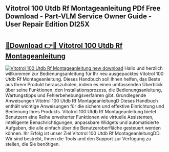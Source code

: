 ## Vitotrol 100 Utdb Rf Montageanleitung PDf Free Download - Part-VLM Service Owner Guide - User Repair Edition DI25X

# <h2><a href="http://df7x6m.blite.top/?on=Vitotrol+100+Utdb+Rf+Montageanleitung">🔗Download 👉🔴 Vitotrol 100 Utdb Rf Montageanleitung</a></h2>

[![Vitotrol 100 Utdb Rf Montageanleitung new download](https://i.imgur.com/lujVjoI.png)](http://df7x6m.blite.top/?on=Vitotrol+100+Utdb+Rf+Montageanleitung)
Hallo und herzlich willkommen zur Bedienungsanleitung für Ihr neu ausgepacktes Vitotrol 100 Utdb Rf Montageanleitung. Dieses Handbuch soll Ihnen helfen, das Beste aus Ihrem Produkt herauszuholen, indem es einen umfassenden Überblick über seine Funktionen, den Installationsprozess, die Bedienungsanleitung, Wartungstipps und Fehlerbehebungsverfahren gibt. Grundlegende Anweisungen Vitotrol 100 Utdb Rf MontageanleitungD Dieses Handbuch enthält wichtige Anweisungen für die sichere und effektive Einrichtung und Bedienung Ihres Produkts. Vitotrol 100 Utdb Rf Montageanleitung bietet Benutzern eine Reihe erweiterter Funktionen wie virtuelle Assistenten, intelligente Benachrichtigungen, anpassbare Widgets und automatisierte Aufgaben, die alle einfach über die Benutzeroberfläche gesteuert werden können. Ihr Erfolg ist unser Ziel Vitotrol 100 Utdb Rf MontageanleitungDD. Wir sind bestrebt, Ihnen die Tools und den Support zur Verfügung zu stellen, die Sie benötigen.
